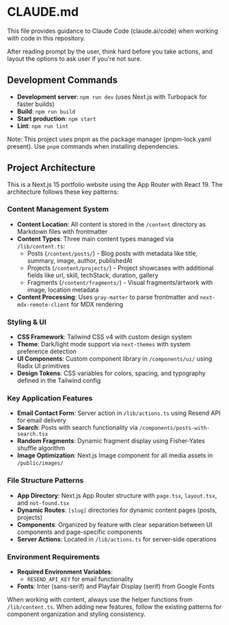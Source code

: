 # CLAUDE.md

This file provides guidance to Claude Code (claude.ai/code) when working with code in this repository.

After reading prompt by the user, think hard before you take actions, and layout the options to ask user if you're not sure.

## Development Commands

- **Development server**: `npm run dev` (uses Next.js with Turbopack for faster builds)
- **Build**: `npm run build`
- **Start production**: `npm start`
- **Lint**: `npm run lint`

Note: This project uses pnpm as the package manager (pnpm-lock.yaml present). Use `pnpm` commands when installing dependencies.

## Project Architecture

This is a Next.js 15 portfolio website using the App Router with React 19. The architecture follows these key patterns:

### Content Management System
- **Content Location**: All content is stored in the `/content` directory as Markdown files with frontmatter
- **Content Types**: Three main content types managed via `/lib/content.ts`:
  - Posts (`/content/posts/`) - Blog posts with metadata like title, summary, image, author, publishedAt
  - Projects (`/content/projects/`) - Project showcases with additional fields like url, skill, techStack, duration, gallery
  - Fragments (`/content/fragments/`) - Visual fragments/artwork with image, location metadata
- **Content Processing**: Uses `gray-matter` to parse frontmatter and `next-mdx-remote-client` for MDX rendering

### Styling & UI
- **CSS Framework**: Tailwind CSS v4 with custom design system
- **Theme**: Dark/light mode support via `next-themes` with system preference detection
- **UI Components**: Custom component library in `/components/ui/` using Radix UI primitives
- **Design Tokens**: CSS variables for colors, spacing, and typography defined in the Tailwind config

### Key Application Features
- **Email Contact Form**: Server action in `/lib/actions.ts` using Resend API for email delivery
- **Search**: Posts with search functionality via `/components/posts-with-search.tsx`
- **Random Fragments**: Dynamic fragment display using Fisher-Yates shuffle algorithm
- **Image Optimization**: Next.js Image component for all media assets in `/public/images/`

### File Structure Patterns
- **App Directory**: Next.js App Router structure with `page.tsx`, `layout.tsx`, and `not-found.tsx`
- **Dynamic Routes**: `[slug]` directories for dynamic content pages (posts, projects)
- **Components**: Organized by feature with clear separation between UI components and page-specific components
- **Server Actions**: Located in `/lib/actions.ts` for server-side operations

### Environment Requirements
- **Required Environment Variables**: 
  - `RESEND_API_KEY` for email functionality
- **Fonts**: Inter (sans-serif) and Playfair Display (serif) from Google Fonts

When working with content, always use the helper functions from `/lib/content.ts`. When adding new features, follow the existing patterns for component organization and styling consistency.
